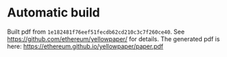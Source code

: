 # Automatic build
Built pdf from `1e182481f76eef51fecdb62cd210c3c7f260ce40`. See https://github.com/ethereum/yellowpaper/ for details.
The generated pdf is here: https://ethereum.github.io/yellowpaper/paper.pdf
